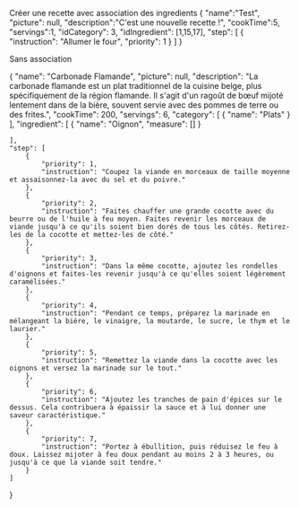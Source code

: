 Créer une recette avec association des ingredients
{
    "name":"Test",
    "picture": null,
    "description":"C'est une nouvelle recette !",
    "cookTime":5,
    "servings":1,
    "idCategory": 3,
    "idIngredient": [1,15,17],
    "step": [
        {
            "instruction": "Allumer le four",
            "priority": 1
        }
    ]
}

Sans association

{
    "name": "Carbonade Flamande",
    "picture": null,
    "description": "La carbonade flamande est un plat traditionnel de la cuisine belge, plus spécifiquement de la région flamande. Il s'agit d'un ragoût de bœuf mijoté lentement dans de la bière, souvent servie avec des pommes de terre ou des frites.",
    "cookTime": 200,
    "servings": 6,
    "category": [
        {
            "name": "Plats"
        }
    ],
    "ingredient": [
        {
            "name": "Oignon",
            "measure": []
        }
    
    ],
    "step": [
        {
            "priority": 1,
            "instruction": "Coupez la viande en morceaux de taille moyenne et assaisonnez-la avec du sel et du poivre."
        },
        {
            "priority": 2,
            "instruction": "Faites chauffer une grande cocotte avec du beurre ou de l'huile à feu moyen. Faites revenir les morceaux de viande jusqu'à ce qu'ils soient bien dorés de tous les côtés. Retirez-les de la cocotte et mettez-les de côté."
        },
        {
            "priority": 3,
            "instruction": "Dans la même cocotte, ajoutez les rondelles d'oignons et faites-les revenir jusqu'à ce qu'elles soient légèrement caramélisées."
        },
        {
            "priority": 4,
            "instruction": "Pendant ce temps, préparez la marinade en mélangeant la bière, le vinaigre, la moutarde, le sucre, le thym et le laurier."
        },
        {
            "priority": 5,
            "instruction": "Remettez la viande dans la cocotte avec les oignons et versez la marinade sur le tout."
        },
        {
            "priority": 6,
            "instruction": "Ajoutez les tranches de pain d'épices sur le dessus. Cela contribuera à épaissir la sauce et à lui donner une saveur caractéristique."
        },
        {
            "priority": 7,
            "instruction": "Portez à ébullition, puis réduisez le feu à doux. Laissez mijoter à feu doux pendant au moins 2 à 3 heures, ou jusqu'à ce que la viande soit tendre."
        }
    ]
}